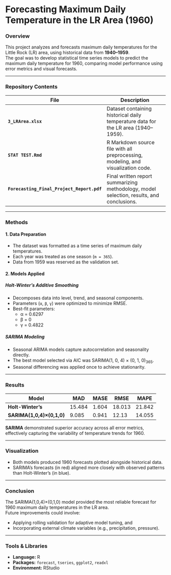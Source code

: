# Forecasting Maximum Daily Temperature in the LR Area (1960)

### Overview
This project analyzes and forecasts maximum daily temperatures for the Little Rock (LR) area, using historical data from **1940–1959**.  
The goal was to develop statistical time series models to predict the maximum daily temperature for 1960, comparing model performance using error metrics and visual forecasts.

---

### Repository Contents
| File | Description |
|------|--------------|
| **`3_LRArea.xlsx`** | Dataset containing historical daily temperature data for the LR area (1940–1959). |
| **`STAT TEST.Rmd`** | R Markdown source file with all preprocessing, modeling, and visualization code. |
| **`Forecasting_Final_Project_Report.pdf`** | Final written report summarizing methodology, model selection, results, and conclusions. |

---

### Methods

#### 1. **Data Preparation**
- The dataset was formatted as a time series of maximum daily temperatures.  
- Each year was treated as one season (`m = 365`).  
- Data from 1959 was reserved as the validation set.

#### 2. **Models Applied**

##### **Holt-Winter’s Additive Smoothing**
- Decomposes data into level, trend, and seasonal components.  
- Parameters (`α`, `β`, `γ`) were optimized to minimize RMSE.  
- Best-fit parameters:  
  - α = 0.6297  
  - β = 0  
  - γ = 0.4822  

##### **SARIMA Modeling**
- Seasonal ARIMA models capture autocorrelation and seasonality directly.  
- The best model selected via AIC was SARIMA(1, 0, 4) × (0, 1, 0)<sub>365</sub>.  
- Seasonal differencing was applied once to achieve stationarity.

---

### Results

| Model | MAD | MASE | RMSE | MAPE |
|--------|------|------|------|------|
| **Holt-Winter’s** | 15.484 | 1.604 | 18.013 | 21.842 |
| **SARIMA(1,0,4)×(0,1,0)** | 9.085 | 0.941 | 12.13 | 14.055 |

**SARIMA** demonstrated superior accuracy across all error metrics, effectively capturing the variability of temperature trends for 1960.

---

### Visualization
- Both models produced 1960 forecasts plotted alongside historical data.  
- SARIMA’s forecasts (in red) aligned more closely with observed patterns than Holt-Winter’s (in blue).

---

### Conclusion
The SARIMA(1,0,4)×(0,1,0) model provided the most reliable forecast for 1960 maximum daily temperatures in the LR area.  
Future improvements could involve:
- Applying rolling validation for adaptive model tuning, and  
- Incorporating external climate variables (e.g., precipitation, pressure).

---

### Tools & Libraries
- **Language:** R  
- **Packages:** `forecast`, `tseries`, `ggplot2`, `readxl`  
- **Environment:** RStudio

